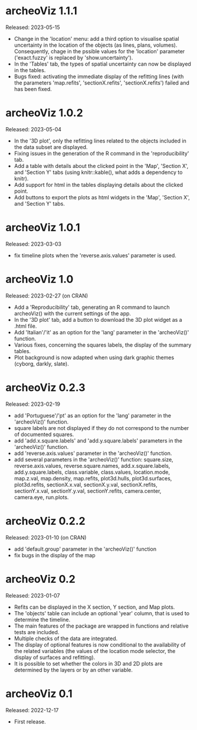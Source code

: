 
# archeoViz 1.1.1
Released: 2023-05-15

* Change in the 'location' menu: add a third option to visualise spatial uncertainty in the location of the objects (as lines, plans, volumes). Consequently, chage in the pssible values for the 'location' parameter ('exact.fuzzy' is replaced by 'show.uncertainty').
* In the 'Tables' tab, the types of spatial uncertainty can now be displayed in the tables.
* Bugs fixed: activating the immediate display of the refitting lines (with the parameters 'map.refits', 'sectionX.refits', 'sectionX.refits') failed and has been fixed.

# archeoViz 1.0.2
Released: 2023-05-04

* In the '3D plot', only the refitting lines related to the objects included in the data subset are displayed.
* Fixing issues in the generation of the R command in the 'reproducibility' tab.
* Add a table with details about the clicked point in the 'Map', 'Section X', and 'Section Y' tabs (using knitr::kable(), what adds a dependency to knitr).
* Add support for html in the tables displaying details about the clicked point.
* Add buttons to export the plots as html widgets in the 'Map', 'Section X', and 'Section Y' tabs.

# archeoViz 1.0.1
Released: 2023-03-03

* fix timeline plots when the 'reverse.axis.values' parameter is used.

# archeoViz 1.0
Released: 2023-02-27 (on CRAN)

* Add a 'Reproducibility' tab, generating an R command to launch archeoViz() with the current settings of the app.
* In the '3D plot' tab, add a button to download the 3D plot widget as a .html file.
* Add 'Italian'/'it' as an option for the 'lang' parameter in the 'archeoViz()' function.
* Various fixes, concerning the squares labels, the display of the summary tables.
* Plot background is now adapted when using dark graphic themes (cyborg, darkly, slate).

# archeoViz 0.2.3
Released: 2023-02-19

* add 'Portuguese'/'pt' as an option for the 'lang' parameter in the 'archeoViz()' function.
* square labels are not displayed if they do not correspond to the number of documented squares.
* add 'add.x.square.labels' and 'add.y.square.labels' parameters in the 'archeoViz()' function.
* add 'reverse.axis.values' parameter in the 'archeoViz()' function.
* add several parameters in the 'archeoViz()' function: square.size, reverse.axis.values, reverse.square.names, add.x.square.labels, add.y.square.labels, class.variable, class.values, location.mode, map.z.val, map.density, map.refits, plot3d.hulls, plot3d.surfaces, plot3d.refits, sectionX.x.val, sectionX.y.val, sectionX.refits, sectionY.x.val, sectionY.y.val, sectionY.refits, camera.center, camera.eye, run.plots.

# archeoViz 0.2.2
Released: 2023-01-10 (on CRAN)

* add 'default.group' parameter in the 'archeoViz()' function
* fix bugs in the display of the map

# archeoViz 0.2
Released: 2023-01-07

* Refits can be displayed in the X section, Y section, and Map plots.
* The 'objects' table can include an optional 'year' column, that is used to determine the timeline.
* The main features of the package are wrapped in functions and relative tests are included.
* Multiple checks of the data  are integrated.
* The display of optional features is now conditional to the availability of the related variables (the values of the location mode selector, the display of surfaces and refitting).
* It is possible to set whether the colors in 3D and 2D plots are determined by the layers or by an other variable.

# archeoViz 0.1
Released: 2022-12-17

* First release.
